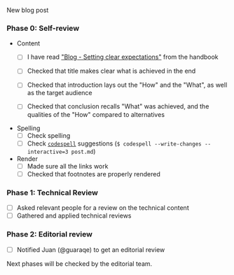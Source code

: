 New blog post

### Phase 0: Self-review

- Content
  - [ ] I have read ["Blog - Setting clear expectations"](https://github.com/tweag/meta/blob/master/handbook/blog.md#setting-clear-expectations) from the handbook

  - [ ] Checked that title makes clear what is achieved in the end
  - [ ] Checked that introduction lays out the "How" and the "What", as well as the target audience
  - [ ] Checked that conclusion recalls "What" was achieved, and the qualities of the "How" compared to alternatives

- Spelling
  - [ ] Check spelling
  - [ ] Check [`codespell`](https://github.com/codespell-project/codespell) suggestions
        (`$ codespell --write-changes --interactive=3 post.md`)
- Render
  - [ ] Made sure all the links work
  - [ ] Checked that footnotes are properly rendered

### Phase 1: Technical Review

- [ ] Asked relevant people for a review on the technical content
- [ ] Gathered and applied technical reviews

### Phase 2: Editorial review

- [ ] Notified Juan (@guaraqe) to get an editorial review

Next phases will be checked by the editorial team.
